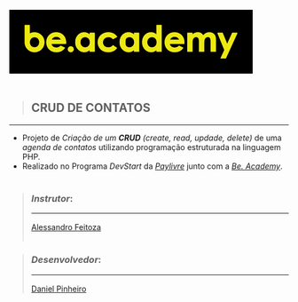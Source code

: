 ![Logo Be.Academy](projeto/img/beacademy.png)
<br> <br>

> ## CRUD DE CONTATOS

<hr>

- Projeto de _Criação de um **CRUD** (create, read, updade, delete)_ de uma _agenda de contatos_ utilizando programação estruturada na linguagem PHP.
- Realizado no Programa _DevStart_ da [_Paylivre_](https://www.paylivre.com/) junto com a [_Be. Academy_](https://www.beacademy.com.br/). <br> <br>

> ### _Instrutor_: <hr>
>
> [Alessandro Feitoza](https://www.linkedin.com/in/alessandrofeitoza/) <br> <br>

> ### _Desenvolvedor_: <hr>
>
> [Daniel Pinheiro](https://github.com/DanielPinheir)
